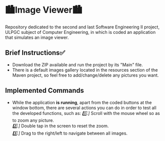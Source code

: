 # 🏙️Image Viewer🏙️

Repository dedicated to the second and last Software Engineering II project, ULPGC subject of Computer Engineering, 
in which is coded an application that simulates an image viewer.

## Brief Instructions✅
- Download the ZIP available and run the project by its "Main" file.
- There is a default images gallery located in the resources section of the Maven project, so feel free to
  add/change/delete any pictures you want.

## Implemented Commands
- While the application **is running**, apart from the coded buttons at the window bottom, there are several actions
  you can do in order to test all the developed functions, such as:
    *1️⃣.]* Scroll with the mouse wheel so as to zoom any picture.  
    *2️⃣.]* Double tap in the screen to reset the zoom.  
    *3️⃣.]* Drag to the right/left to navigate between all images.
